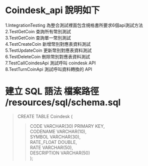 # Coindesk_api 說明如下
  1.IntegrationTesting 為整合測試裡面包含規格書所要求6個api測試方法<br> 
  2.TestGetCoin 查詢所有幣別測試<br> 
  3.TestGetCoin 查詢單一幣別測試<br> 
  4.TestCreateCoin 新增幣別對應表資料測試<br> 
  5.TestUpdateCoin 更新幣別對應表資料測試<br> 
  6.TestDeleteCoin 刪除幣別對應表資料測試<br> 
  7.TestCallCoindesApi 測試呼叫 coindesk API <br> 
  8.TestTurnCoinApi 測試呼叫資料轉換的 API <br> 

建立 SQL 語法 檔案路徑 /resources/sql/schema.sql
======================================================
>CREATE TABLE Coindesk (<br> 
>>CODE VARCHAR(30) PRIMARY KEY,<br> 
>>CODENAME VARCHAR(10),<br> 
>>SYMBOL  VARCHAR(30),<br> 
>> RATE_FLOAT DOUBLE,<br> 
>>RATE  VARCHAR(50),<br> 
>> DESCRIPTION VARCHAR(50)<br> 
>);<br> 

